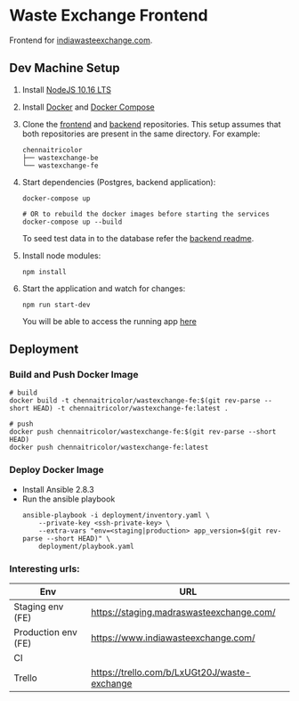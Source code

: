 # Waste Exchange Frontend

Frontend for [indiawasteexchange.com](https://www.indiawasteexchange.com/).

## Dev Machine Setup

1. Install [NodeJS 10.16 LTS](https://nodejs.org/en/)
2. Install [Docker](https://docs.docker.com/install/) and [Docker Compose](https://docs.docker.com/compose/install/)
3. Clone the [frontend](https://github.com/chennaitricolor/wastexchange-fe) and [backend](https://github.com/chennaitricolor/wastexchange-fe) repositories. This setup assumes that both repositories are present in the same directory. For example:
	```
	chennaitricolor
	├── wastexchange-be
	└── wastexchange-fe
	```
4. Start dependencies (Postgres, backend application):
    ```
    docker-compose up

    # OR to rebuild the docker images before starting the services
    docker-compose up --build
    ```

    To seed test data in to the database refer the [backend readme](https://github.com/chennaitricolor/wastexchange-be#dev-machine-setup).

5. Install node modules:
    ```
    npm install
    ```
6. Start the application and watch for changes:
    ```
    npm run start-dev
    ```
    You will be able to access the running app [here](http://localhost:4201/)

## Deployment

### Build and Push Docker Image

```
# build
docker build -t chennaitricolor/wastexchange-fe:$(git rev-parse --short HEAD) -t chennaitricolor/wastexchange-fe:latest .

# push
docker push chennaitricolor/wastexchange-fe:$(git rev-parse --short HEAD)
docker push chennaitricolor/wastexchange-fe:latest
```

### Deploy Docker Image

* Install Ansible 2.8.3
* Run the ansible playbook
	```
	ansible-playbook -i deployment/inventory.yaml \
		--private-key <ssh-private-key> \
		--extra-vars "env=<staging|production> app_version=$(git rev-parse --short HEAD)" \
		deployment/playbook.yaml
	```

### Interesting urls:

| Env | URL |
| --- | --- |
| Staging env (FE) | https://staging.madraswasteexchange.com/ |
| Production env (FE) | https://www.indiawasteexchange.com/ |
| CI | |
| Trello | https://trello.com/b/LxUGt20J/waste-exchange |
